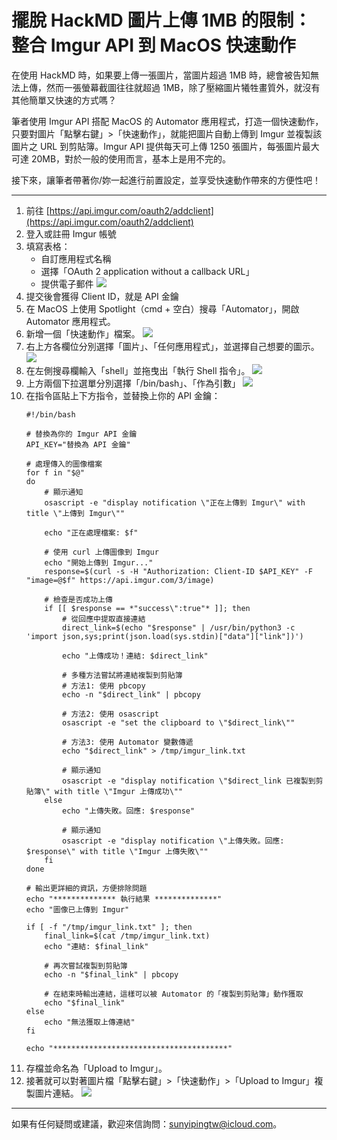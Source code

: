 # 擺脫 HackMD 圖片上傳 1MB 的限制：整合 Imgur API 到 MacOS 快速動作

在使用 HackMD 時，如果要上傳一張圖片，當圖片超過 1MB 時，總會被告知無法上傳，然而一張螢幕截圖往往就超過 1MB，除了壓縮圖片犧牲畫質外，就沒有其他簡單又快速的方式嗎？

筆者使用 Imgur API 搭配 MacOS 的 Automator 應用程式，打造一個快速動作，只要對圖片「點擊右鍵」>「快速動作」，就能把圖片自動上傳到 Imgur 並複製該圖片之 URL 到剪貼簿。Imgur API 提供每天可上傳 1250 張圖片，每張圖片最大可達 20MB，對於一般的使用而言，基本上是用不完的。

接下來，讓筆者帶著你/妳一起進行前置設定，並享受快速動作帶來的方便性吧！

---

1. 前往 [https://api.imgur.com/oauth2/addclient](https://api.imgur.com/oauth2/addclient)
2. 登入或註冊 Imgur 帳號
3. 填寫表格：
    * 自訂應用程式名稱
    * 選擇「OAuth 2 application without a callback URL」
    * 提供電子郵件
    ![](https://i.imgur.com/KwNFNRM.png)
4. 提交後會獲得 Client ID，就是 API 金鑰
5. 在 MacOS 上使用 Spotlight（cmd + 空白）搜尋「Automator」，開啟 Automator 應用程式。
6. 新增一個「快速動作」檔案。
    ![](https://i.imgur.com/YPJQrVa.jpeg)
7. 右上方各欄位分別選擇「圖片」、「任何應用程式」，並選擇自己想要的圖示。
    ![](https://i.imgur.com/VvPTmOd.jpeg)
8. 在左側搜尋欄輸入「shell」並拖曳出「執行 Shell 指令」。
    ![](https://i.imgur.com/M0iF8Ai.png)
9.  上方兩個下拉選單分別選擇「/bin/bash」、「作為引數」
    ![](https://i.imgur.com/Sjo8BW2.png)
10. 在指令區貼上下方指令，並替換上你的 API 金鑰：
    ```bash=
    #!/bin/bash

    # 替換為你的 Imgur API 金鑰
    API_KEY="替換為 API 金鑰"

    # 處理傳入的圖像檔案
    for f in "$@"
    do
        # 顯示通知
        osascript -e "display notification \"正在上傳到 Imgur\" with title \"上傳到 Imgur\""

        echo "正在處理檔案: $f"

        # 使用 curl 上傳圖像到 Imgur
        echo "開始上傳到 Imgur..."
        response=$(curl -s -H "Authorization: Client-ID $API_KEY" -F "image=@$f" https://api.imgur.com/3/image)

        # 檢查是否成功上傳
        if [[ $response == *"success\":true"* ]]; then
            # 從回應中提取直接連結
            direct_link=$(echo "$response" | /usr/bin/python3 -c 'import json,sys;print(json.load(sys.stdin)["data"]["link"])')

            echo "上傳成功！連結: $direct_link"

            # 多種方法嘗試將連結複製到剪貼簿
            # 方法1: 使用 pbcopy
            echo -n "$direct_link" | pbcopy

            # 方法2: 使用 osascript
            osascript -e "set the clipboard to \"$direct_link\""

            # 方法3: 使用 Automator 變數傳遞
            echo "$direct_link" > /tmp/imgur_link.txt

            # 顯示通知
            osascript -e "display notification \"$direct_link 已複製到剪貼簿\" with title \"Imgur 上傳成功\""
        else
            echo "上傳失敗。回應: $response"

            # 顯示通知
            osascript -e "display notification \"上傳失敗。回應: $response\" with title \"Imgur 上傳失敗\""
        fi
    done

    # 輸出更詳細的資訊，方便排除問題
    echo "************** 執行結果 **************"
    echo "圖像已上傳到 Imgur"

    if [ -f "/tmp/imgur_link.txt" ]; then
        final_link=$(cat /tmp/imgur_link.txt)
        echo "連結: $final_link"

        # 再次嘗試複製到剪貼簿
        echo -n "$final_link" | pbcopy

        # 在結束時輸出連結，這樣可以被 Automator 的「複製到剪貼簿」動作獲取
        echo "$final_link"
    else
        echo "無法獲取上傳連結"
    fi

    echo "***************************************"
    ```
11. 存檔並命名為「Upload to Imgur」。
12. 接著就可以對著圖片檔「點擊右鍵」>「快速動作」>「Upload to Imgur」複製圖片連結。
    ![](https://i.imgur.com/Axqa1Ka.png)

---

如果有任何疑問或建議，歡迎來信詢問：sunyipingtw@icloud.com。